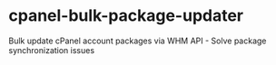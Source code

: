 # cpanel-bulk-package-updater
Bulk update cPanel account packages via WHM API - Solve package synchronization issues
